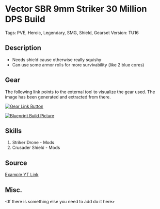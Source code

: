 # Vector SBR 9mm Striker 30 Million DPS Build 

Tags: PVE, Heroic, Legendary, SMG, Shield, Gearset
Version: TU16

## Description

* Needs shield cause otherwise really squishy
* Can use some armor rolls for more survivability (like 2 blue cores)

## Gear

The following link points to the external tool to visualize the gear used.
The image has been generated and extracted from there.

[![Gear Link Button]({{site.baseurl}}/assets/images/gear-button.png)](https://mxswat.github.io/mx-division-builds/#/IwWgTCDMKhAsA2EAGFbkC5IWq2IAOUVElLOKNfAiUkjAyvdF+sR6CY19DMATiYwedPmHgh+FYBDCo40frV7ACFVAWgBWcHVZ8E3YMh3AA7GZhnB5xqr2YEQA)

[![Blueprint Build Picture]({{site.baseurl}}/assets/images/Vector-Striker-30Mill-DPS.jpg)]({{site.baseurl}}/assets/images/Vector-Striker-30Mill-DPS.jpg)

## Skills

1. Striker Drone - Mods
2. Crusader Shield - Mods

## Source

[Example YT Link](https://youtu.be/dNJusbsdKgk)

## Misc.

\<If there is something else you need to add do it here>